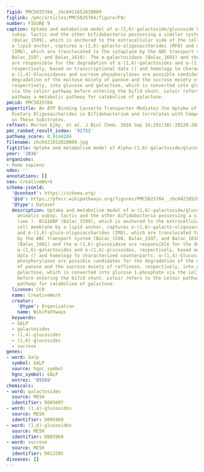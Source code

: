 ```yaml
---
figid: PMC5025704__zbc0421652820009
figlink: /pmc/articles/PMC5025704/figure/F9/
number: FIGURE 9
caption: Uptake and metabolism model of α-(1,6)-galactoside/glucoside by B. animalis
  subsp. lactis and the other bifidobacteria possessing a similar system (see ). BlG16BP
  (Balac_1599), which is anchored to the extracellular side of the cell membrane by
  a lipid anchor, captures α-(1,6)-galacto-oligosaccharides (RFO) and α-(1,6)-gluco-oligosaccharides
  (IMO), which are translocated to the cytoplasm by the ABC transport system (Balac_1598,
  Balac_1597, and Balac_1610). The α-galactosidase (Balac_1601) and the α-(1,6)-glucosidase
  are responsible for the degradation of α-(1,6)-galactosides and α-(1,6)-glucosides,
  respectively, based on transcriptional data () and homology to characterized counterparts.
  α-(1,4)-Glucosidases and sucrose phosphorylases are possible candidates for the
  degradation of the maltose moiety of panose and the sucrose moiety of raffinose,
  respectively, into glucose and galactose, which is converted into glucose 1-phosphate
  via the Lelior pathway before entering the bifid shunt. Leloir refers to the Leloir
  pathway a metabolic pathway for catabolism of galactose.
pmcid: PMC5025704
papertitle: An ATP Binding Cassette Transporter Mediates the Uptake of α-(1,6)-Linked
  Dietary Oligosaccharides in Bifidobacterium and Correlates with Competitive Growth
  on These Substrates.
reftext: Morten Ejby, et al. J Biol Chem. 2016 Sep 16;291(38):20220-20231.
pmc_ranked_result_index: '91753'
pathway_score: 0.9144284
filename: zbc0421652820009.jpg
figtitle: Uptake and metabolism model of Alpha-(1,6)-galactoside/glucoside by B
year: '2016'
organisms:
- Homo sapiens
ndex: ''
annotations: []
seo: CreativeWork
schema-jsonld:
  '@context': https://schema.org/
  '@id': https://pfocr.wikipathways.org/figures/PMC5025704__zbc0421652820009.html
  '@type': Dataset
  description: Uptake and metabolism model of α-(1,6)-galactoside/glucoside by B.
    animalis subsp. lactis and the other bifidobacteria possessing a similar system
    (see ). BlG16BP (Balac_1599), which is anchored to the extracellular side of the
    cell membrane by a lipid anchor, captures α-(1,6)-galacto-oligosaccharides (RFO)
    and α-(1,6)-gluco-oligosaccharides (IMO), which are translocated to the cytoplasm
    by the ABC transport system (Balac_1598, Balac_1597, and Balac_1610). The α-galactosidase
    (Balac_1601) and the α-(1,6)-glucosidase are responsible for the degradation of
    α-(1,6)-galactosides and α-(1,6)-glucosides, respectively, based on transcriptional
    data () and homology to characterized counterparts. α-(1,4)-Glucosidases and sucrose
    phosphorylases are possible candidates for the degradation of the maltose moiety
    of panose and the sucrose moiety of raffinose, respectively, into glucose and
    galactose, which is converted into glucose 1-phosphate via the Lelior pathway
    before entering the bifid shunt. Leloir refers to the Leloir pathway a metabolic
    pathway for catabolism of galactose.
  license: CC0
  name: CreativeWork
  creator:
    '@type': Organization
    name: WikiPathways
  keywords:
  - GALP
  - galactosides
  - (1,4)-glucosides
  - (1,6)-glucosides
  - sucrose
genes:
- word: Galp
  symbol: GALP
  source: hgnc_symbol
  hgnc_symbol: GALP
  entrez: '85569'
chemicals:
- word: galactosides
  source: MESH
  identifier: D005697
- word: (1,4)-glucosides
  source: MESH
  identifier: D005960
- word: (1,6)-glucosides
  source: MESH
  identifier: D005960
- word: sucrose
  source: MESH
  identifier: D013395
diseases: []
---
```

